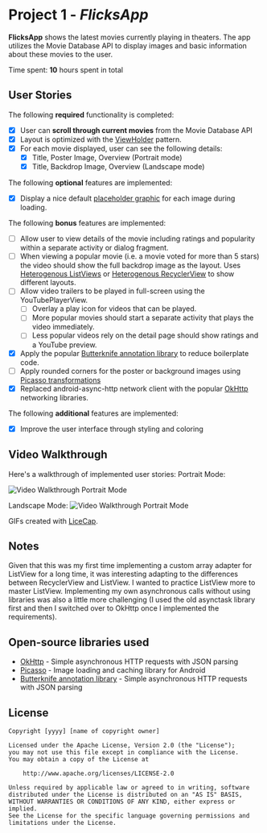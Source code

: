 # Project 1 - *FlicksApp*

**FlicksApp** shows the latest movies currently playing in theaters. The app utilizes the Movie Database API to display images and basic information about these movies to the user.

Time spent: **10** hours spent in total

## User Stories

The following **required** functionality is completed:

* [x] User can **scroll through current movies** from the Movie Database API
* [x] Layout is optimized with the [ViewHolder](http://guides.codepath.com/android/Using-an-ArrayAdapter-with-ListView#improving-performance-with-the-viewholder-pattern) pattern.
* [x] For each movie displayed, user can see the following details:
  * [x] Title, Poster Image, Overview (Portrait mode)
  * [x] Title, Backdrop Image, Overview (Landscape mode)

The following **optional** features are implemented:

* [x] Display a nice default [placeholder graphic](http://guides.codepath.com/android/Displaying-Images-with-the-Picasso-Library#configuring-picasso) for each image during loading.

The following **bonus** features are implemented:

* [ ] Allow user to view details of the movie including ratings and popularity within a separate activity or dialog fragment.
* [ ] When viewing a popular movie (i.e. a movie voted for more than 5 stars) the video should show the full backdrop image as the layout.  Uses [Heterogenous ListViews](http://guides.codepath.com/android/Implementing-a-Heterogenous-ListView) or [Heterogenous RecyclerView](http://guides.codepath.com/android/Heterogenous-Layouts-inside-RecyclerView) to show different layouts.
* [ ] Allow video trailers to be played in full-screen using the YouTubePlayerView.
    * [ ] Overlay a play icon for videos that can be played.
    * [ ] More popular movies should start a separate activity that plays the video immediately.
    * [ ] Less popular videos rely on the detail page should show ratings and a YouTube preview.
* [x] Apply the popular [Butterknife annotation library](http://guides.codepath.com/android/Reducing-View-Boilerplate-with-Butterknife) to reduce boilerplate code.
* [ ] Apply rounded corners for the poster or background images using [Picasso transformations](https://guides.codepath.com/android/Displaying-Images-with-the-Picasso-Library#other-transformations)
* [x] Replaced android-async-http network client with the popular [OkHttp](http://guides.codepath.com/android/Using-OkHttp) networking libraries.

The following **additional** features are implemented:

* [x] Improve the user interface through styling and coloring

## Video Walkthrough

Here's a walkthrough of implemented user stories:
Portrait Mode:

<img src='https://i.imgur.com/3je72iW.gif' title='Video Walkthrough Portrait Mode' width='' alt='Video Walkthrough Portrait Mode' />

Landscape Mode:
<img src='https://i.imgur.com/xbpuQw0.gif' title='Video Walkthrough Landscape Mode' width='' alt='Video Walkthrough Portrait Mode' />


GIFs created with [LiceCap](http://www.cockos.com/licecap/).

## Notes

Given that this was my first time implementing a custom array adapter for ListView for a long time, it was interesting adapting to the differences between
RecyclerView and ListView. I wanted to practice ListView more to master ListView. Implementing my own asynchronous calls without using libraries was also a little more challenging (I used the old asynctask library first and then I switched over to OkHttp once I implemented the requirements).

## Open-source libraries used

- [OkHttp](http://square.github.io/okhttp/) - Simple asynchronous HTTP requests with JSON parsing
- [Picasso](http://square.github.io/picasso/) - Image loading and caching library for Android
- [Butterknife annotation library](http://jakewharton.github.io/butterknife/) - Simple asynchronous HTTP requests with JSON parsing

## License

    Copyright [yyyy] [name of copyright owner]

    Licensed under the Apache License, Version 2.0 (the "License");
    you may not use this file except in compliance with the License.
    You may obtain a copy of the License at

        http://www.apache.org/licenses/LICENSE-2.0

    Unless required by applicable law or agreed to in writing, software
    distributed under the License is distributed on an "AS IS" BASIS,
    WITHOUT WARRANTIES OR CONDITIONS OF ANY KIND, either express or implied.
    See the License for the specific language governing permissions and
    limitations under the License.